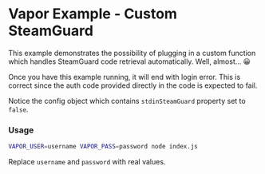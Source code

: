 # Vapor Example - Custom SteamGuard

This example demonstrates the possibility of plugging in a custom function which handles SteamGuard code retrieval automatically. Well, almost... :grinning:

Once you have this example running, it will end with login error. This is correct since the auth code provided directly in the code is expected to fail.

Notice the config object which contains `stdinSteamGuard` property set to `false`.

### Usage

```sh
VAPOR_USER=username VAPOR_PASS=password node index.js
```

Replace `username` and `password` with real values.
